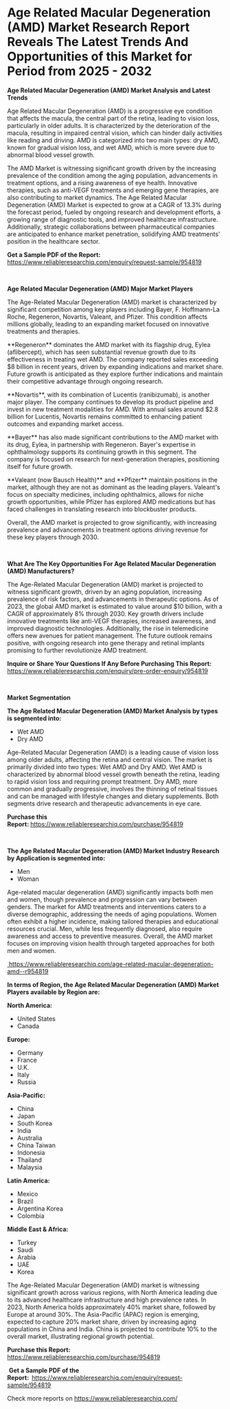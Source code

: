 <p><h1>Age Related Macular Degeneration (AMD) Market Research Report Reveals The Latest Trends And Opportunities of this Market for Period from 2025 - 2032</h1></p><p><strong>Age Related Macular Degeneration (AMD) Market Analysis and Latest Trends</strong></p>
<p><p>Age Related Macular Degeneration (AMD) is a progressive eye condition that affects the macula, the central part of the retina, leading to vision loss, particularly in older adults. It is characterized by the deterioration of the macula, resulting in impaired central vision, which can hinder daily activities like reading and driving. AMD is categorized into two main types: dry AMD, known for gradual vision loss, and wet AMD, which is more severe due to abnormal blood vessel growth.</p><p>The AMD Market is witnessing significant growth driven by the increasing prevalence of the condition among the aging population, advancements in treatment options, and a rising awareness of eye health. Innovative therapies, such as anti-VEGF treatments and emerging gene therapies, are also contributing to market dynamics. The Age Related Macular Degeneration (AMD) Market is expected to grow at a CAGR of 13.3% during the forecast period, fueled by ongoing research and development efforts, a growing range of diagnostic tools, and improved healthcare infrastructure. Additionally, strategic collaborations between pharmaceutical companies are anticipated to enhance market penetration, solidifying AMD treatments' position in the healthcare sector.</p></p>
<p><strong>Get a Sample PDF of the Report:&nbsp;</strong> <a href="https://www.reliableresearchiq.com/enquiry/request-sample/954819?utm_campaign=2788&utm_medium=2&utm_source=Github&utm_content=ia&utm_term=03032025&utm_id=age-related-macular-degeneration-amd">https://www.reliableresearchiq.com/enquiry/request-sample/954819</a></p>
<p>&nbsp;</p>
<p><strong>Age Related Macular Degeneration (AMD) Major Market Players</strong></p>
<p><p>The Age-Related Macular Degeneration (AMD) market is characterized by significant competition among key players including Bayer, F. Hoffmann-La Roche, Regeneron, Novartis, Valeant, and Pfizer. This condition affects millions globally, leading to an expanding market focused on innovative treatments and therapies.</p><p>**Regeneron** dominates the AMD market with its flagship drug, Eylea (aflibercept), which has seen substantial revenue growth due to its effectiveness in treating wet AMD. The company reported sales exceeding $8 billion in recent years, driven by expanding indications and market share. Future growth is anticipated as they explore further indications and maintain their competitive advantage through ongoing research.</p><p>**Novartis**, with its combination of Lucentis (ranibizumab), is another major player. The company continues to develop its product pipeline and invest in new treatment modalities for AMD. With annual sales around $2.8 billion for Lucentis, Novartis remains committed to enhancing patient outcomes and expanding market access.</p><p>**Bayer** has also made significant contributions to the AMD market with its drug, Eylea, in partnership with Regeneron. Bayer's expertise in ophthalmology supports its continuing growth in this segment. The company is focused on research for next-generation therapies, positioning itself for future growth.</p><p>**Valeant (now Bausch Health)** and **Pfizer** maintain positions in the market, although they are not as dominant as the leading players. Valeant's focus on specialty medicines, including ophthalmics, allows for niche growth opportunities, while Pfizer has explored AMD medications but has faced challenges in translating research into blockbuster products. </p><p>Overall, the AMD market is projected to grow significantly, with increasing prevalence and advancements in treatment options driving revenue for these key players through 2030.</p></p>
<p>&nbsp;</p>
<p><strong>What Are The Key Opportunities For Age Related Macular Degeneration (AMD) Manufacturers?</strong></p>
<p><p>The Age-Related Macular Degeneration (AMD) market is projected to witness significant growth, driven by an aging population, increasing prevalence of risk factors, and advancements in therapeutic options. As of 2023, the global AMD market is estimated to value around $10 billion, with a CAGR of approximately 8% through 2030. Key growth drivers include innovative treatments like anti-VEGF therapies, increased awareness, and improved diagnostic technologies. Additionally, the rise in telemedicine offers new avenues for patient management. The future outlook remains positive, with ongoing research into gene therapy and retinal implants promising to further revolutionize AMD treatment.</p></p>
<p><strong>Inquire or Share Your Questions If Any Before Purchasing This Report:</strong> <a href="https://www.reliableresearchiq.com/enquiry/pre-order-enquiry/954819?utm_campaign=2788&utm_medium=2&utm_source=Github&utm_content=ia&utm_term=03032025&utm_id=age-related-macular-degeneration-amd">https://www.reliableresearchiq.com/enquiry/pre-order-enquiry/954819</a></p>
<p>&nbsp;</p>
<p><strong>Market Segmentation</strong></p>
<p><strong>The Age Related Macular Degeneration (AMD) Market Analysis by types is segmented into:</strong></p>
<p><ul><li>Wet AMD</li><li>Dry AMD</li></ul></p>
<p><p>Age-Related Macular Degeneration (AMD) is a leading cause of vision loss among older adults, affecting the retina and central vision. The market is primarily divided into two types: Wet AMD and Dry AMD. Wet AMD is characterized by abnormal blood vessel growth beneath the retina, leading to rapid vision loss and requiring prompt treatment. Dry AMD, more common and gradually progressive, involves the thinning of retinal tissues and can be managed with lifestyle changes and dietary supplements. Both segments drive research and therapeutic advancements in eye care.</p></p>
<p><strong>Purchase this Report:&nbsp;</strong><a href="https://www.reliableresearchiq.com/purchase/954819?utm_campaign=2788&utm_medium=2&utm_source=Github&utm_content=ia&utm_term=03032025&utm_id=age-related-macular-degeneration-amd">https://www.reliableresearchiq.com/purchase/954819</a></p>
<p>&nbsp;</p>
<p><strong>The Age Related Macular Degeneration (AMD) Market Industry Research by Application is segmented into:</strong></p>
<p><ul><li>Men</li><li>Woman</li></ul></p>
<p><p>Age-related macular degeneration (AMD) significantly impacts both men and women, though prevalence and progression can vary between genders. The market for AMD treatments and interventions caters to a diverse demographic, addressing the needs of aging populations. Women often exhibit a higher incidence, making tailored therapies and educational resources crucial. Men, while less frequently diagnosed, also require awareness and access to preventive measures. Overall, the AMD market focuses on improving vision health through targeted approaches for both men and women.</p></p>
<p><a href="https://www.reliableresearchiq.com/age-related-macular-degeneration-amd--r954819?utm_campaign=2788&utm_medium=2&utm_source=Github&utm_content=ia&utm_term=03032025&utm_id=age-related-macular-degeneration-amd">&nbsp;https://www.reliableresearchiq.com/age-related-macular-degeneration-amd--r954819</a></p>
<p><strong>In terms of Region, the Age Related Macular Degeneration (AMD) Market Players available by Region are:</strong></p>
<p>
    <p> <strong> North America: </strong>
        <ul>
            <li>United States</li>
            <li>Canada</li>
        </ul>
        </p> 
    <p> <strong> Europe: </strong>
        <ul>
            <li>Germany</li>
            <li>France</li>
            <li>U.K.</li>
            <li>Italy</li>
            <li>Russia</li>
        </ul>
        </p> 
    <p> <strong> Asia-Pacific: </strong>
        <ul>
            <li>China</li>
            <li>Japan</li>
            <li>South Korea</li>
            <li>India</li>
            <li>Australia</li>
            <li>China Taiwan</li>
            <li>Indonesia</li>
            <li>Thailand</li>
            <li>Malaysia</li>
        </ul>
        </p> 
    <p> <strong> Latin America: </strong>
        <ul>
            <li>Mexico</li>
            <li>Brazil</li>
            <li>Argentina Korea</li>
            <li>Colombia</li>
        </ul>
        </p> 
    <p> <strong> Middle East & Africa: </strong>
        <ul>
            <li>Turkey</li>
            <li>Saudi</li>
            <li>Arabia</li>
            <li>UAE</li>
            <li>Korea</li>
        </ul>
    </p>
    </p>
<p><p>The Age-Related Macular Degeneration (AMD) market is witnessing significant growth across various regions, with North America leading due to its advanced healthcare infrastructure and high prevalence rates. In 2023, North America holds approximately 40% market share, followed by Europe at around 30%. The Asia-Pacific (APAC) region is emerging, expected to capture 20% market share, driven by increasing aging populations in China and India. China is projected to contribute 10% to the overall market, illustrating regional growth potential.</p></p>
<p><strong>Purchase this Report: </strong><a href="https://www.reliableresearchiq.com/purchase/954819?utm_campaign=2788&utm_medium=2&utm_source=Github&utm_content=ia&utm_term=03032025&utm_id=age-related-macular-degeneration-amd">https://www.reliableresearchiq.com/purchase/954819</a></p>
<p>&nbsp;<strong>Get a Sample PDF of the Report:&nbsp;&nbsp;</strong><a href="https://www.reliableresearchiq.com/enquiry/request-sample/954819?utm_campaign=2788&utm_medium=2&utm_source=Github&utm_content=ia&utm_term=03032025&utm_id=age-related-macular-degeneration-amd">https://www.reliableresearchiq.com/enquiry/request-sample/954819</a></p>
<p><strong></strong></p>
<p>Check more reports on <a href="https://www.reliableresearchiq.com/?utm_campaign=2788&utm_medium=2&utm_source=Github&utm_content=ia&utm_term=03032025&utm_id=age-related-macular-degeneration-amd">https://www.reliableresearchiq.com/</a></p>